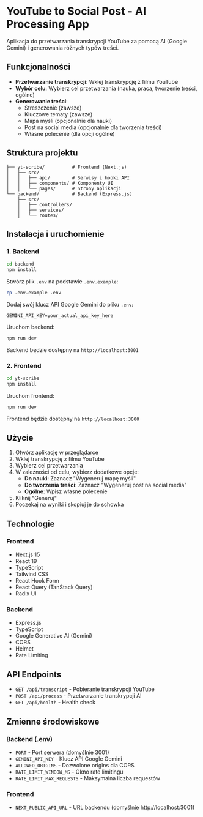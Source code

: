 # YouTube to Social Post - AI Processing App

Aplikacja do przetwarzania transkrypcji YouTube za pomocą AI (Google Gemini) i generowania różnych typów treści.

## Funkcjonalności

- **Przetwarzanie transkrypcji**: Wklej transkrypcję z filmu YouTube
- **Wybór celu**: Wybierz cel przetwarzania (nauka, praca, tworzenie treści, ogólne)
- **Generowanie treści**:
  - Streszczenie (zawsze)
  - Kluczowe tematy (zawsze)
  - Mapa myśli (opcjonalnie dla nauki)
  - Post na social media (opcjonalnie dla tworzenia treści)
  - Własne polecenie (dla opcji ogólne)

## Struktura projektu

```
├── yt-scribe/          # Frontend (Next.js)
│   ├── src/
│   │   ├── api/        # Serwisy i hooki API
│   │   ├── components/ # Komponenty UI
│   │   └── pages/      # Strony aplikacji
└── backend/            # Backend (Express.js)
    ├── src/
    │   ├── controllers/
    │   ├── services/
    │   └── routes/
```

## Instalacja i uruchomienie

### 1. Backend

```bash
cd backend
npm install
```

Stwórz plik `.env` na podstawie `.env.example`:

```bash
cp .env.example .env
```

Dodaj swój klucz API Google Gemini do pliku `.env`:

```
GEMINI_API_KEY=your_actual_api_key_here
```

Uruchom backend:

```bash
npm run dev
```

Backend będzie dostępny na `http://localhost:3001`

### 2. Frontend

```bash
cd yt-scribe
npm install
```

Uruchom frontend:

```bash
npm run dev
```

Frontend będzie dostępny na `http://localhost:3000`

## Użycie

1. Otwórz aplikację w przeglądarce
2. Wklej transkrypcję z filmu YouTube
3. Wybierz cel przetwarzania
4. W zależności od celu, wybierz dodatkowe opcje:
   - **Do nauki**: Zaznacz "Wygeneruj mapę myśli"
   - **Do tworzenia treści**: Zaznacz "Wygeneruj post na social media"
   - **Ogólne**: Wpisz własne polecenie
5. Kliknij "Generuj"
6. Poczekaj na wyniki i skopiuj je do schowka

## Technologie

### Frontend

- Next.js 15
- React 19
- TypeScript
- Tailwind CSS
- React Hook Form
- React Query (TanStack Query)
- Radix UI

### Backend

- Express.js
- TypeScript
- Google Generative AI (Gemini)
- CORS
- Helmet
- Rate Limiting

## API Endpoints

- `GET /api/transcript` - Pobieranie transkrypcji YouTube
- `POST /api/process` - Przetwarzanie transkrypcji AI
- `GET /api/health` - Health check

## Zmienne środowiskowe

### Backend (.env)

- `PORT` - Port serwera (domyślnie 3001)
- `GEMINI_API_KEY` - Klucz API Google Gemini
- `ALLOWED_ORIGINS` - Dozwolone origins dla CORS
- `RATE_LIMIT_WINDOW_MS` - Okno rate limitingu
- `RATE_LIMIT_MAX_REQUESTS` - Maksymalna liczba requestów

### Frontend

- `NEXT_PUBLIC_API_URL` - URL backendu (domyślnie http://localhost:3001)
